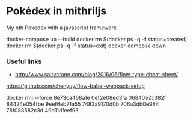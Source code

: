 
# Pokédex in mithriljs
My nth Pokedex with a javascript framework

docker-compose up --build
docker rm $(docker ps -q -f status=created)
docker rm $(docker ps -q -f status=exit)
docker-compose down

### Useful links
- http://www.saltycrane.com/blog/2016/06/flow-type-cheat-sheet/


https://github.com/chenyuy/flow-babel-webpack-setup


docker rmi --force 8e73ca468a1e 0ef2e08ed3fa 06840e2c382f 84424e054fbe 9eef6eb71a55 7482a9170d0b 706a3db0e984 78f088582c3d 49d11dfeef93